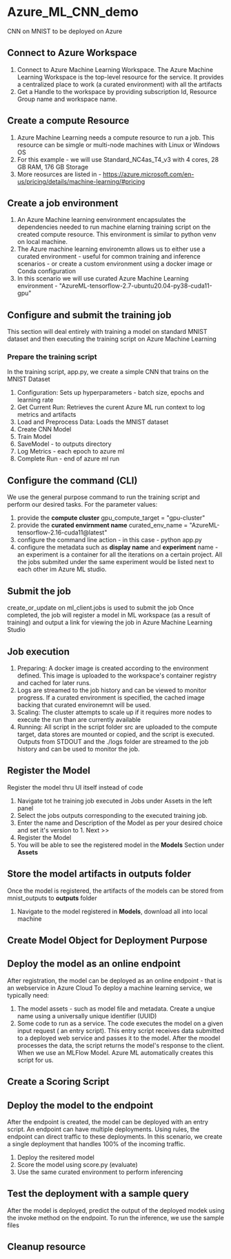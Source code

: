 # Azure_ML_CNN_demo
CNN on MNIST to be deployed on Azure
## Connect to Azure Workspace
1. Connect to Azure Machine Learning Workspace. The Azure Machine Learning Workspace is the top-level resource for the service. It provides a centralized place to work (a curated environment) with all the artifacts
2. Get a Handle to the workspace by providing subscription Id, Resource Group name and workspace name.
## Create a compute Resource
1. Azure Machine Learning needs a compute resource to run a job. This resource can be simgle or multi-node machines with Linux or Windows OS
2. For this example - we will use Standard_NC4as_T4_v3 with 4 cores, 28 GB RAM, 176 GB Storage
3. More reosurces are listed in - https://azure.microsoft.com/en-us/pricing/details/machine-learning/#pricing
## Create a job environment
1. An Azure Machine learning eenvironment encapsulates the dependencies needed to run machine elarning training script on the created compute resource. This environment is similar to python venv on local machine.
2. The Azure machine learning environemtn allows us to either use a curated environment - useful for common training and inference scenarios - or create a custom environment using a docker image or Conda configuration
3. In this scenario we will use curated Azure Machine Learning environment - "AzureML-tensorflow-2.7-ubuntu20.04-py38-cuda11-gpu"
## Configure and submit the training job
This section will deal entirely with training a model on standard MNIST dataset and then executing the training script on Azure Machine Learning
### Prepare the training script
In the training script, app.py, we create a simple CNN that trains on the MNIST Dataset 
1. Configuration: Sets up hyperparameters - batch size, epochs and learning rate
2. Get Current Run: Retrieves the curent Azure ML run context to log metrics and artifacts
3. Load and Preprocess Data: Loads the MNIST dataset
4. Create CNN Model
5. Train Model
6. SaveModel - to outputs directory
7. Log Metrics - each epoch to azure ml
8. Complete Run - end of azure ml run
## Configure the command (CLI)
We use the general purpose command to run the training script and perform our desired tasks.
For the parameter values:
1. provide the **compute cluster** gpu_compute_target = "gpu-cluster"
2. provide the **curated envirnment name** curated_env_name = "AzureML-tensorflow-2.16-cuda11@latest"
3. configure the command line action - in this case - python app.py
3. configure the metadata such as **display name** and **experiment** name - an experiment is a container for  all the iterations on a certain project. All the jobs submited under the same experiment would be listed next to each other im Azure ML studio.
## Submit the job
create_or_update on ml_client.jobs is used to submit the job
Once completed, the job will register a model in ML workspace (as a result of training) and output a link for viewing the job in Azure Machine Learning Studio
## Job execution
1. Preparing: A docker image is created according to the environment defined. This image is uploaded to the workspace's container registry and cached for later runs.
2. Logs are streamed to the job history and can be viewed to monitor progress. If a curated environment is specified, the cached image backing that curated environemnt will be used.
3. Scaling: The cluster attempts to scale up if it requires more nodes to execute the run than are currently available
4. Running: All script in the script folder src are uploaded to the compute target, data stores are mounted or copied, and the script is executed. Outputs from STDOUT and the ./logs folder are streamed to the job history and can be used to monitor the job.
## Register the Model
Register the model thru UI itself instead of code
1. Navigate tot he training job executed in Jobs under Assets in the left panel
2. Select the jobs outputs corresponding to the executed training job.
3. Enter the name and Description of the Model as per your desired choice and set it's version to 1. Next >>
4. Register the Model
5. You will be able to see the registered model in the **Models** Section under **Assets**
## Store the model artifacts in outputs folder
Once the model is registered, the artifacts of the models can be stored from mnist_outputs to **outputs** folder
1. Navigate to the model registered in **Models**, download all into local machine
## Create Model Object for Deployment Purpose
## Deploy the model as an online endpoint
After registration, the model can be deployed as an online endpoint - that is an webservice in Azure Cloud
To deploy a machine learning service, we typically need:
1. The model assets - such as model file and metadata. Create a unqiue name using a universally unique identifier (UUID)
2. Some code to run as a service. The code executes the model on a given input request ( an entry script). This entry script receives data submitted to a deployed web service and passes it to the model. After the moodel processes the data, the script returns the model's response to the client. When we use an MLFlow Model. Azure ML automatically creates this script for us.
## Create a Scoring Script
## Deploy the model to the endpoint
After the endpoint is created, the model can be deployed with an entry script. An endpoint can have multiple deployments. Using rules, the endpoint can direct traffic to these deployments.
In this scenario, we create a single deployment that handles 100% of the incoming traffic. 
1. Deploy the resitered model
2. Score the model using score.py (evaluate)
3. Use the same curated environment to perform inferencing
## Test the deployment with a sample query
After the model is deployed, predict the output of the deployed modek using the invoke method on the endpoint. To run the inference, we use the sample files
## Cleanup resource